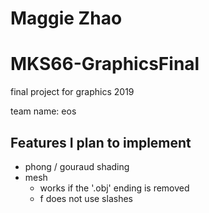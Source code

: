 # Maggie Zhao
# MKS66-GraphicsFinal
final project for graphics 2019

team name: eos


## Features I plan to implement
- phong / gouraud shading
- mesh
   - works if the '.obj' ending is removed
   - f does not use slashes
